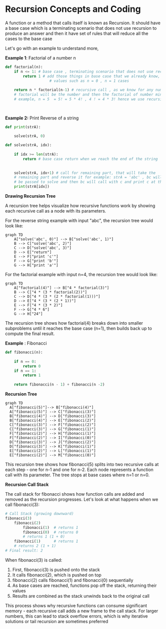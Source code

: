 # Recursion Concepts and Coding

A function or a method that calls itself is known as Recursion. It should have a base case which is a terminating scenario that does not use recursion to produce an answer and then it have set of rules that will reduce all the cases to the base case

Let's go with an example to understand more,

**Example 1**: Factorial of a number n

```python
def factorial(n):
	if n <= 1: # base case , terminating scenario that does not use recursion
		return 1 # add those things in base case that we already know, using smaller
					# values such as n = 0 , n = 1 cases
	
	return n * factorial(n-1) # recursive call , as we know for any number 
	# factorial will be the number and then the factorial of number minus 1
	# example, n = 5  = 5! = 5 * 4! , 4 ! = 4 * 3! hence we use recursion here
	
	 
```

**Example 2:** Print Reverse of a string

```python
def print(strA):
	
	solve(strA, 0)

def solve(strA, idx):
	
	if idx >= len(strA):
		return # base case return when we reach the end of the string
	
	
	solve(strA, idx+1) # call for remaining part, that will take the 
	# remaining part and reverse it for example: strA = 'abc' , bc will 
	# be passed to solve and then bc will call with c and print c at the end
	print(strA[idx])

```

**Drawing Recursion Tree**

A recursion tree helps visualize how recursive functions work by showing each recursive call as a node with its parameters.

For the reverse string example with input "abc", the recursion tree would look like:

```mermaid
graph TD
    A["solve('abc', 0)"] --> B["solve('abc', 1)"]
    B --> C["solve('abc', 2)"]
    C --> D["solve('abc', 3)"]
    D --> E["return"]
    E --> F["print 'c'"]
    F --> G["print 'b'"]
    G --> H["print 'a'"]

```

For the factorial example with input n=4, the recursion tree would look like:

```mermaid
graph TD
    A["factorial(4)"] --> B["4 * factorial(3)"]
    B --> C["4 * (3 * factorial(2))"]
    C --> D["4 * (3 * (2 * factorial(1)))"]
    D --> E["4 * (3 * (2 * 1))"]
    E --> F["4 * (3 * 2)"]
    F --> G["4 * 6"]
    G --> H["24"]

```

The recursion tree shows how factorial(4) breaks down into smaller subproblems until it reaches the base case (n=1), then builds back up to compute the final result.

**Example** : Fibonacci

```python
def fibonacci(n):
	
	if n == 0:
		return 0
	if n == 1:
		return 1
		
	return fibonacci(n - 1) + fibonacci(n -2)
```

**Recursion Tree**

```mermaid
graph TD
  A["fibonacci(5)"]--> B["fibonacci(4)"]
  A["fibonacci(5)"] --> C["fibonacci(3)"]
  B["fibonacci(4)"] --> D["fibonacci(3)"]
  B["fibonacci(4)"] --> E["fibonacci(2)"]
  C["fibonacci(3)"] --> F["fibonacci(2)"]
  C["fibonacci(3)"] --> G["fibonacci(1)"]
  F["fibonacci(2)"] --> H["fibonacci(1)"]
  F["fibonacci(2)"] --> I["fibonacci(0)"]
  D["fibonacci(3)"] --> J["fibonacci(2)"]
  D["fibonacci(3)"] --> K["fibonacci(1)"]
  E["fibonacci(2)"] --> L["fibonacci(1)"]
  E["fibonacci(2)"] --> M["fibonacci(0)"]
```

This recursion tree shows how fibonacci(5) splits into two recursive calls at each step - one for n-1 and one for n-2. Each node represents a function call with its parameter. The tree stops at base cases where n=1 or n=0.

**Recursion Call Stack**

The call stack for fibonacci shows how function calls are added and removed as the recursion progresses. Let's look at what happens when we call fibonacci(3):

```python
# Call Stack (growing downward)
fibonacci(3)
    fibonacci(2)
        fibonacci(1)  # returns 1
        fibonacci(0)  # returns 0
        # returns 1 (1 + 0)
    fibonacci(1)      # returns 1
    # returns 2 (1 + 1)
# Final result: 2

```

When fibonacci(3) is called:

1. First, fibonacci(3) is pushed onto the stack
2. It calls fibonacci(2), which is pushed on top
3. fibonacci(2) calls fibonacci(1) and fibonacci(0) sequentially
4. As base cases are reached, functions pop off the stack, returning their values
5. Results are combined as the stack unwinds back to the original call

This process shows why recursive functions can consume significant memory - each recursive call adds a new frame to the call stack. For larger numbers, this can lead to stack overflow errors, which is why iterative solutions or tail recursion are sometimes preferred

